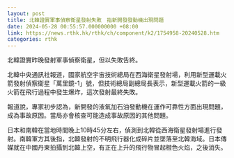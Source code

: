```yaml
---
layout: post
title: 北韓證實軍事偵察衛星發射失敗　指新開發發動機出現問題
date: 2024-05-28 00:55:57.000000000 +08:00
link: https://news.rthk.hk/rthk/ch/component/k2/1754958-20240528.htm
categories: rthk
---
```


北韓證實昨晚發射軍事偵察衛星，但以失敗告終。

北韓中央通訊社報道，國家航空宇宙技術總局在西海衛星發射場，利用新型運載火箭發射偵察衛星「萬里鏡-1」號，但技術總局副總局長表示，新型運載火箭的一級火箭在飛行過程中發生爆炸，這次發射最終失敗。

報道說，專家初步認為，新開發的液氧加石油發動機在運作可靠性方面出現問題，成為事故原因。當局亦會核查可能造成事故原因的其他問題。

日本和南韓在當地時間晚上10時45分左右，偵測到北韓從西海衛星發射場進行發射。南韓軍方其後指，北韓發射的不明飛行器化成碎片並墜落至北韓海域。日本傳媒就在中國丹東拍攝到北韓上空，有正在上升的飛行物冒起橙色火焰，之後消失。
